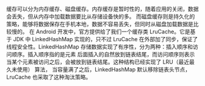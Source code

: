缓存可以分为内存缓存、磁盘缓存。内存缓存是暂时性的，随着应用的关闭，数据会丢失，但从内存中加载数据要比从存储设备快的多。
而磁盘缓存则是持久化的策略，能够将数据保存在手机本地，数据不容易丢失，但同时从磁盘加载数据是比较慢的。
在 Android 开发中，官方提供给了我们一个缓存类 LruCache。它是基于 JDK 中 LinkedHashMap 实现的，只不过 LruCache
在外部加了同步，保证了线程安全性。LinkedHashMap 存储数据实现了有序性，分为两种：插入顺序和访问顺序。插入顺序指的是元素
后面插入的自然放到链表结尾，而访问顺序则表示当某个元素被访问之后，会被放到链表结尾。这种结构已经实现了 LRU（最近最久未使用） 算法，
当容量满了之后，LinkedHashMap 默认移除链表头节点，LruCache 也采取了这种淘汰策略。